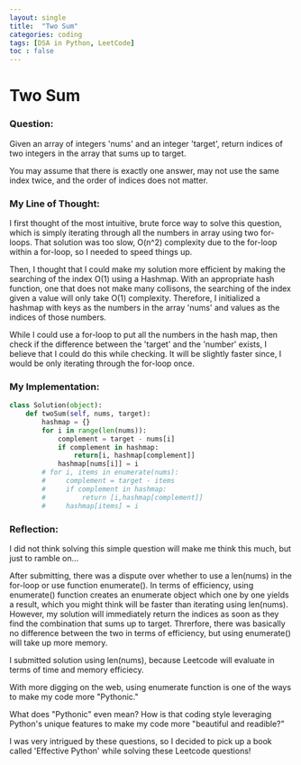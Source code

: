 ```yaml
---
layout: single
title:  "Two Sum"
categories: coding
tags: [DSA in Python, LeetCode]
toc : false
---
```


# Two Sum

### Question:

Given an array of integers 'nums' and an integer 'target', return indices of two integers in the array that sums up to target.

You may assume that there is exactly one answer, may not use the same index twice, and the order of indices does not matter.

### My Line of Thought:

I first thought of the most intuitive, brute force way to solve this question, which is simply iterating through all the numbers in array using two for-loops.
That solution was too slow, O(n^2) complexity due to the for-loop within a for-loop, so I needed to speed things up.

Then, I thought that I could make my solution more efficient by making the searching of the index O(1) using a Hashmap.
With an appropriate hash function, one that does not make many collisons, the searching of the index given a value will only take O(1) complexity.
Therefore, I initialized a hashmap with keys as the numbers in the array 'nums' and values as the indices of those numbers.

While I could use a for-loop to put all the numbers in the hash map, then check if the difference between the 'target' and the 'number' exists, I believe that I could do this while checking.
It will be slightly faster since, I would be only iterating through the for-loop once.

### My Implementation:
```python
class Solution(object):
    def twoSum(self, nums, target):
        hashmap = {}
        for i in range(len(nums)):
            complement = target - nums[i]
            if complement in hashmap:
                return[i, hashmap[complement]]
            hashmap[nums[i]] = i
        # for i, items in enumerate(nums):
        #     complement = target - items
        #     if complement in hashmap:
        #         return [i,hashmap[complement]]
        #     hashmap[items] = i
```

### Reflection:

I did not think solving this simple question will make me think this much, but just to ramble on...

After submitting, there was a dispute over whether to use a len(nums) in the for-loop or use function enumerate().
In terms of efficiency, using enumerate() function creates an enumerate object which one by one yields a result, which you might think will be faster than iterating using len(nums).
However, my solution will immediately return the indices as soon as they find the combination that sums up to target.
Threrfore, there was basically no difference between the two in terms of efficiency, but using enumerate() will take up more memory.

I submitted solution using len(nums), because Leetcode will evaluate in terms of time and memory efficiecy.

With more digging on the web, using enumerate function is one of the ways to make my code more "Pythonic."

What does "Pythonic" even mean?
How is that coding style leveraging Python's unique features to make my code more "beautiful and readible?"

I was very intrigued by these questions, so I decided to pick up a book called 'Effective Python' while solving these Leetcode questions!
